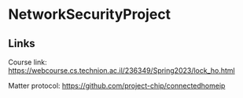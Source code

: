 # NetworkSecurityProject

## Links
Course link: https://webcourse.cs.technion.ac.il/236349/Spring2023/lock_ho.html

Matter protocol: https://github.com/project-chip/connectedhomeip
